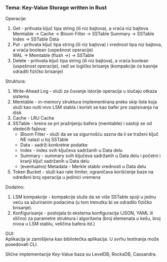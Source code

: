 ### Tema: Key-Value Storage written in Rust

Operacije:
1. Get - prihvata ključ tipa string (ili niz bajtova), a vraća niz bajtova  
Memtable -> Cache -> Bloom Filter -> SSTable Summary -> SSTable Index -> SSTable Data 
2. Put - prihvata ključ tipa string (ili niz bajtova) i vrednost tipa niz bajtova, a vraća boolean (uspešnost operacije)  
WAL -> Memtable (flush ->) -> SSTable
3. Delete - prihvata ključ tipa string (ili niz bajtova), a vraća boolean (uspešnost operacije), radi se logičko brisanje (kompakcije će kasnije odraditi fizičko brisanje)

Struktura:
1. Write-Ahead Log - služi za čuvanje istorije operacija u slučaju otkaza sistema
2. Memtable - in-memory struktura implementirana preko skip liste koja služi kao nulti nivo LSM stabla i koristi se kao bafer pre zapisivanja na disk
3. Cache - LRU Cache
4. SSTable - kreira se pri pražnjenju bafera (memtable) i sastoji se od sledećih fajlova:
    - Bloom Filter - služi da se sa sigurnošću sazna da li se traženi ključ NE nalazi u toj SSTable
    - Data - sadrži konkretne podatke
    - Index - index svih ključeva sadržanih u Data delu
    - Summary - summary svih ključeva sadržanih u Data delu i početni i kranji ključ sadržanih u Data delu
    - (eventualno) Metadata - Merkle stablo vrednosti u Data delu
5. Token Bucket - služi kao rate limiter, ograničava korišćenje baze na određeni broj operacija u jedinici vremena

Dodatno:
1. LSM kompakcije - kompakcije služe da se više SSTable spoji u jednu veću sa ažuriranim podacima (u tom trenutku bi se odradilo fizičko brisanje).
2. Konfigurisanje - postojala bi eksterna konfiguracija (JSON, YAML ili slično) za parametre struktura i algoritama (broj elemenata u kešu, broj nivoa u LSM stablu, veličina bafera itd.)

GUI:  
Aplikacija je zamišljena kao bibliotečka aplikacija. U svrhu testiranja može posedovati CLI.

Slične implementacije Key-Value baza su LevelDB, RocksDB, Cassandra.